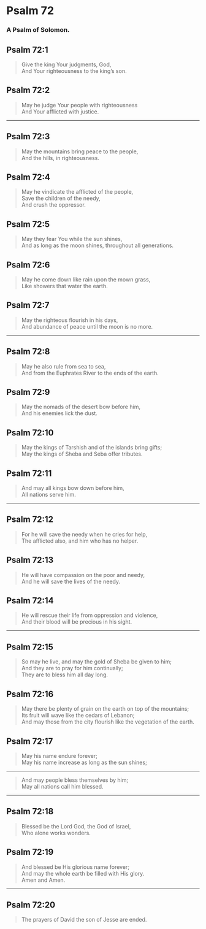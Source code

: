 # Psalm 72

### A Psalm of Solomon.

## Psalm 72:1

> Give the king Your judgments, God,  
> And Your righteousness to the king’s son.

## Psalm 72:2

> May he judge Your people with righteousness  
> And Your afflicted with justice.

---

## Psalm 72:3

> May the mountains bring peace to the people,  
> And the hills, in righteousness.

## Psalm 72:4

> May he vindicate the afflicted of the people,  
> Save the children of the needy,  
> And crush the oppressor.

## Psalm 72:5

> May they fear You while the sun shines,  
> And as long as the moon shines, throughout all generations.

## Psalm 72:6

> May he come down like rain upon the mown grass,  
> Like showers that water the earth.

## Psalm 72:7

> May the righteous flourish in his days,  
> And abundance of peace until the moon is no more.

---

## Psalm 72:8

> May he also rule from sea to sea,  
> And from the Euphrates River to the ends of the earth.

## Psalm 72:9

> May the nomads of the desert bow before him,  
> And his enemies lick the dust.

## Psalm 72:10

> May the kings of Tarshish and of the islands bring gifts;  
> May the kings of Sheba and Seba offer tributes.

## Psalm 72:11

> And may all kings bow down before him,  
> All nations serve him.

---

## Psalm 72:12

> For he will save the needy when he cries for help,  
> The afflicted also, and him who has no helper.

## Psalm 72:13

> He will have compassion on the poor and needy,  
> And he will save the lives of the needy.

## Psalm 72:14

> He will rescue their life from oppression and violence,  
> And their blood will be precious in his sight.

---

## Psalm 72:15

> So may he live, and may the gold of Sheba be given to him;  
> And they are to pray for him continually;  
> They are to bless him all day long.

## Psalm 72:16

> May there be plenty of grain on the earth on top of the mountains;  
> Its fruit will wave like the cedars of Lebanon;  
> And may those from the city flourish like the vegetation of the earth.

## Psalm 72:17

> May his name endure forever;  
> May his name increase as long as the sun shines;

---

> And may people bless themselves by him;  
> May all nations call him blessed.

---

## Psalm 72:18

> Blessed be the Lord God, the God of Israel,  
> Who alone works wonders.

## Psalm 72:19

> And blessed be His glorious name forever;  
> And may the whole earth be filled with His glory.  
> Amen and Amen.

---

## Psalm 72:20

> The prayers of David the son of Jesse are ended.
